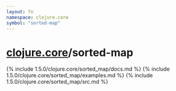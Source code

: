 ```yaml
---
layout: fn
namespace: clojure.core
symbol: "sorted-map"
---
```


# [clojure.core](../)/sorted-map

{% include 1.5.0/clojure.core/sorted_map/docs.md %}
{% include 1.5.0/clojure.core/sorted_map/examples.md %}
{% include 1.5.0/clojure.core/sorted_map/src.md %}

